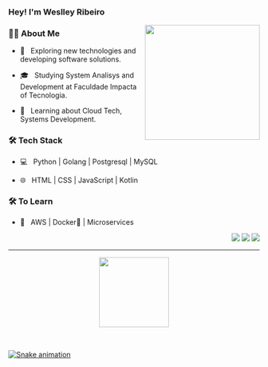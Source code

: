 ### Hey! I'm Weslley Ribeiro
<img align='right' src="https://media.giphy.com/media/M9gbBd9nbDrOTu1Mqx/giphy.gif" width="230">

<h3> 🧑🏽  About Me </h3>

- 🤔 &nbsp; Exploring new technologies and developing software solutions.

- 🎓 &nbsp; Studying System Analisys and Development at Faculdade Impacta of Tecnologia.

- 🌱 &nbsp; Learning about Cloud Tech, Systems Development.


<h3>🛠 Tech Stack</h3>

- 💻 &nbsp; Python | Golang | Postgresql | MySQL

- 🌐 &nbsp; HTML | CSS | JavaScript | Kotlin

<!--
- 🛢 &nbsp; MySQL | MongoDB
- 🔧 &nbsp; Git | Markdown | Selenium | Tidyverse
- 🖥 &nbsp; Illustrator| Photoshop | InDesign
-->



<h3>🛠 To Learn</h3>

- 🔧 &nbsp; AWS | Docker🐳 | Microservices

<div align="right">
  <a href="https://www.instagram.com/weslley_pk" target="_blank"><img src="https://img.shields.io/badge/-Instagram-%23E4405F?style=for-the-badge&logo=instagram&logoColor=white" target="_blank"></a>
  <a href = "mailto:weslleypk422@gmail.com"><img src="https://img.shields.io/badge/-Gmail-%23333?style=for-the-badge&logo=gmail&logoColor=white" target="_blank"></a>
  <a href="https://www.linkedin.com/in/weslley-ribeiro-da-silva-a51b32182" target="_blank"><img src="https://img.shields.io/badge/-LinkedIn-%230077B5?style=for-the-badge&logo=linkedin&logoColor=white" target="_blank"></a>  
</div>

<hr>

<div align="center">
  <a href="https://github.com/WeslleyRibeiro-1999">
  <img height="140em" src="https://github-readme-stats.vercel.app/api/top-langs/?username=WeslleyRibeiro-1999&layout=compact&langs_count=7&theme=nightowl"/>
</div>
<div style="display: inline_block"><br>
</div>
 
##

  
![Snake animation](https://github.com/WeslleyRibeiro-1999/WeslleyRibeiro-1999/blob/output/github-contribution-grid-snake.svg)
